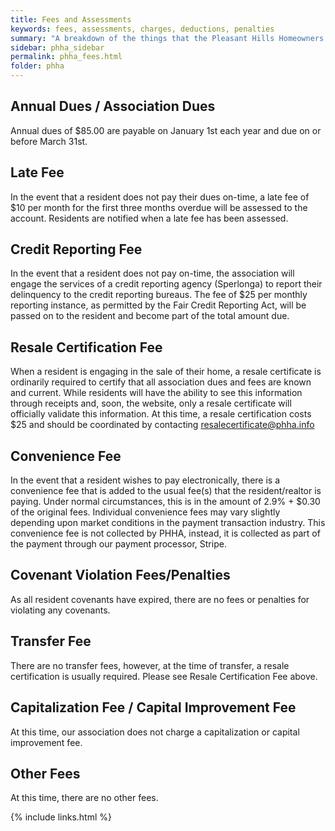 ```yaml
---
title: Fees and Assessments
keywords: fees, assessments, charges, deductions, penalties
summary: "A breakdown of the things that the Pleasant Hills Homeowners Association charges for, and the things that they do not."
sidebar: phha_sidebar
permalink: phha_fees.html
folder: phha
---
```


## Annual Dues / Association Dues

Annual dues of $85.00 are payable on January 1st each year and due on or before March 31st.

## Late Fee

In the event that a resident does not pay their dues on-time, a late fee of $10 per month for the first three months overdue will be assessed to the account. Residents are notified when a late fee has been assessed.

## Credit Reporting Fee

In the event that a resident does not pay on-time, the association will engage the services of a credit reporting agency (Sperlonga) to report their delinquency to the credit reporting bureaus. The fee of $25 per monthly reporting instance, as permitted by the Fair Credit Reporting Act, will be passed on to the resident and become part of the total amount due.

## Resale Certification Fee

When a resident is engaging in the sale of their home, a resale certificate is ordinarily required to certify that all association dues and fees are known and current. While residents will have the ability to see this information through receipts and, soon, the website, only a resale certificate will officially validate this information. At this time, a resale certification costs $25 and should be coordinated by contacting <resalecertificate@phha.info>

## Convenience Fee

In the event that a resident wishes to pay electronically, there is a convenience fee that is added to the usual fee(s) that the resident/realtor is paying. Under normal circumstances, this is in the amount of 2.9% + $0.30 of the original fees. Individual convenience fees may vary slightly depending upon market conditions in the payment transaction industry. This convenience fee is not collected by PHHA, instead, it is collected as part of the payment through our payment processor, Stripe.

## Covenant Violation Fees/Penalties

As all resident covenants have expired, there are no fees or penalties for violating any covenants.

## Transfer Fee

There are no transfer fees, however, at the time of transfer, a resale certification is usually required. Please see Resale Certification Fee above.

## Capitalization Fee / Capital Improvement Fee

At this time, our association does not charge a capitalization or capital improvement fee.

## Other Fees

At this time, there are no other fees.

{% include links.html %}
